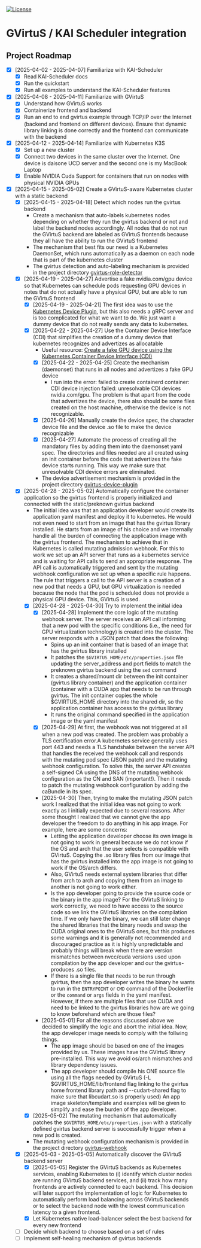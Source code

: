 [![License](https://img.shields.io/badge/License-Apache_2.0-blue.svg)](LICENSE)
# GVirtuS / KAI Scheduler integration

## Project Roadmap

- [x] [2025-04-02 - 2025-04-07] Familiarize with KAI-Scheduler
  - [x] Read KAI-Scheduler docs
  - [x] Run the quickstart
  - [x] Run all examples to understand the KAI-Scheduler features
- [x] [2025-04-08 - 2025-04-11] Familiarize with GVirtuS
  - [x] Understand how GVirtuS works 
  - [x] Containerize frontend and backend
  - [x] Run an end to end gvirtus example through TCP/IP over the Internet (backend and frontend on different devices). Ensure that dynamic library linking is done correctly and the frontend can communicate with the backend
- [x] [2025-04-12 - 2025-04-14] Familiarize with Kubernetes K3S
  - [x] Set up a new cluster
  - [x] Connect two devices in the same cluster over the Internet. One device is daisone UCD server and the second one is my MacBook Laptop
  - [x] Enable NVIDIA Cuda Support for containers that run on nodes with physical NVIDIA GPUs
- [x] [2025-04-15 - 2025-05-02] Create a GVirtuS-aware Kubernetes cluster with a static backend
  - [x] [2025-04-15 - 2025-04-18] Detect which nodes run the gvirtus backend
    - Create a mechanism that auto-labels kubernetes nodes depending on whether they run the gvirtus backend or not and label the backend nodes accordingly. All nodes that do not run the GVirtuS backend are labeled as GVirtuS frontends because they all have the ability to run the GVirtuS frontend
    - The mechanism that best fits our need is a Kubernetes DaemonSet, which runs automatically as a daemon on each node that is part of the kubernetes cluster
    - The gvirtus detection and auto-labeling mechanism is provided in the project directory [gvirtus-role-detector](gvirtus-role-detector)
  - [x] [2025-04-19 - 2025-04-27] Advertise a fake nvidia.com/gpu device so that Kubernetes can schedule pods requesting GPU devices in notes that do not actually have a physical GPU, but are able to run the GVirtuS frontend
    - [x] [2025-04-19 - 2025-04-21] The first idea was to use the [Kubernetes Device Plugin](https://kubernetes.io/docs/concepts/extend-kubernetes/compute-storage-net/device-plugins/), but this also needs a gRPC server and is too complicated for what we want to do. We just want a dummy device that do not really sends any data to kubernetes.
    - [x] [2025-04-22 - 2025-04-27] Use the Container Device Interface (CDI) that simplifies the creation of a dummy device that kubernetes recognizes and advertizes as allocatable
      - Useful resource: [Create a fake GPU device using the Kubernetes Container Device Interface (CDI)](https://blog.csdn.net/shida_csdn/article/details/137683216)
      - [x] [2025-04-22 - 2025-04-25] Create the mechanism (daemonset) that runs in all nodes and advertizes a fake GPU device
        - I run into the error: failed to create containerd container: CDI device injection failed: unresolvable CDI devices nvidia.com/gpu. The problem is that apart from the code that advertizes the device, there also should be some files created on the host machine, otherwise the device is not recognizable.
      - [x] [2025-04-26] Manually create the device spec, the character device file and the device .so file to make the device recognizable
      - [x] [2025-04-27] Automate the process of creating all the mandatory files by adding them into the daemonset yaml spec. The directories and files needed are all created using an init container before the code that advertizes the fake device starts running. This way we make sure that unresolvable CDI device errors are eliminated.
      - The device advertisement mechanism is provided in the project directory [gvirtus-device-plugin](gvirtus-device-plugin)
  - [x] [2025-04-28 - 2025-05-02] Automatically configure the container application so the gvirtus frontend is properly initialized and connected with the static/preknown gvirtus backend
    - The initial idea was that an application developer would create its application yaml manifest and deploy it to kubernetes. He would not even need to start from an image that has the gvirtus library installed. He starts from an image of his choice and we internally handle all the burden of connecting the application image with the gvirtus frontend. The mechanism to achieve that in Kubernetes is called mutating admission webhook. For this to work we set up an API server that runs as a kubernetes service and is waiting for API calls to send an appropriate response. The API call is automatically triggered and sent by the mutating webhook configuration we set up when a specific rule happens. The rule that triggers a call to the API server is a creation of a new pod that needs a GPU, but GPU virtualization is needed because the node that the pod is scheduled does not provide a physical GPU device. This, GVirtuS is used.
    - [x] [2025-04-28 - 2025-04-30] Try to implement the initial idea
      - [x] [2025-04-28] Implement the core logic of the mutating webhook server. The server receives an API call informing that a new pod with the specific conditions (i.e., the need for GPU virtualization technology) is created into the cluster. The server responds with a JSON patch that does the following:
        - Spins up an init container that is based of an image that has the gvirtus library installed
        - It patches the `$GVIRTUS_HOME/etc/properties.json` file updating the server_address and port fields to match the preknown gvirtus backend using the `sed` command
        - It creates a shared/mount dir between the init container (gvirtus library container) and the application container (container with a CUDA app that needs to be run through gvirtus. The init container copies the whole $GVIRTUS_HOME directory into the shared dir, so the application container has access to the gvirtus library
        - It runs the original command specified in the application image or the yaml manifest
      - [x] [2025-04-29] At first, the webhook was not triggered at all when a new pod was created. The problem was probably a TLS certification error.A kubernetes service generally uses port 443 and needs a TLS handshake between the server API that handles the received the webhook call and responds with the mutating pod spec (JSON patch) and the mutating webhook configuration. To solve this, the server API creates a self-signed CA using the DNS of the mutating webhook configuration as the CN and SAN (important!). Then it needs to patch the mutating webhook configuration by adding the caBundle in its spec.
      - [2025-04-30] Then, trying to make the mutating JSON patch work I realized that the initial idea was not going to work exactly as I initially expected due to several reasons. After some thought I realized that we cannot give the app developer the freedom to do anything in his app image. For example, here are some concerns:
        - Letting the application developer choose its own image is not going to work in general because we do not know if the OS and arch that the user selects is compatible with GVirtuS. Copying the .so library files from our image that has the gvirtus installed into the app image is not going to work if the OS/arch differs.
        - Also, GVirtuS needs external system libraries that differ from arch to arch and copying them from an image to another is not going to work either.
        - Is the app developer going to provide the source code or the binary in the app image? For the GVirtuS linking to work correctly, we need to have access to the source code so we link the GVirtuS libraries on the compilation time. If we only have the binary, we can still later change the shared libraries that the binary needs and swap the CUDA original ones to the GVirtuS ones, but this produces some warnings and it is generally not recommended and discouraged practice as it is highly unpredictable and probably things will break when there are version mismatches between nvcc/cuda versions used upon compilation by the app developer and our the gvirtus-produces .so files.
        - If there is a single file that needs to be run through gvirtus, then the app developer writes the binary he wants to run in the `ENTRYPOINT` or `CMD` command of the Dockerfile or the `command` or `args` fields in the yaml manifest. However, if there are multiple files that use CUDA and need to be linked to the gvirtus libraries how are we going to know beforehand which are those files?
      - [2025-05-01] For all the reasons discussed above we decided to simplify the logic and abort the initial idea. Now, the app developer image needs to comply with the follwing things.
        - The app image should be based on one of the images provided by us. These images have the GVirtuS library pre-installed. This way we avoid os/arch mismatches and library dependency issues.
        - The app developer should compile his ONE source file using all the flags needed by GVirtuS (-L $GVIRTUS_HOME/lib/frontend flag linking to the gvirtus home frontend library path and --cudart-shared flag to make sure that libcudart.so is properly used)
      An app image skeleton/template and examples will be given to simplify and ease the burden of the app developer.
    - [x] [2025-05-02] The mutating mechanism that automatically patches the `$GVIRTUS_HOME/etc/properties.json` with a statically defined gvirtus backend server is successfully trigger when a new pod is created.
    -  The mutating webhook configuration mechanism is provided in the project directory [gvirtus-webhook](gvirtus-webhook)
  - [x] [2025-05-03 - 2025-05-05] Automatically discover the GVirtuS backend server
    - [x] [2025-05-05] Register the GVirtuS backends as Kubernetes services, enabling Kubernetes to (i) identify which cluster nodes are running GVirtuS backend services, and (ii) track how many frontends are actively connected to each backend. This decision will later support the implementation of logic for Kubernetes to automatically perform load balancing across GVirtuS backends or to select the backend node with the lowest communication latency to a given frontend.
    - [x] Let Kubernetes native load-balancer select the best backend for every new frontend
  - [ ] Decide which backend to choose based on a set of rules
  - [ ] Implement self-healing mechanism of gvirtus backends
